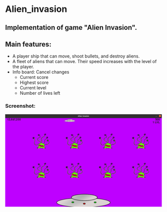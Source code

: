 # Alien_invasion
## Implementation of game "Alien Invasion".
## Main features:
* A player ship that can move, shoot bullets, and destroy aliens.
* A fleet of aliens that can move. Their speed increases with the level of the player.
* Info board: Cancel changes
    * Current score
    * Highest score
    * Current level
    * Number of lives left
### Screenshot:
![screen](https://github.com/Marina-28/alien_invasion/blob/master/images/Screen.png)
